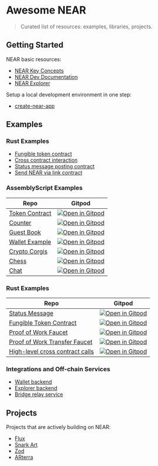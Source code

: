 # Awesome NEAR

> Curated list of resources: examples, libraries, projects.

## Getting Started
NEAR basic resources:
* [NEAR Key Concepts](https://docs.nearprotocol.com/docs/concepts/overview)
* [NEAR Dev Documentation](https://docs.nearprotocol.com/)
* [NEAR Explorer](https://explorer.nearprotocol.com/)

Setup a local development environment in one step:
* [create-near-app](https://github.com/nearprotocol/create-near-app)

## Examples

### Rust Examples

* [Fungible token contract](https://github.com/nearprotocol/near-sdk-rs/tree/master/examples/fungible-token)
* [Cross contract interaction](https://github.com/near-examples/rust-high-level-cross-contract)
* [Status message posting contract](https://github.com/near-examples/rust-status-message)
* [Send NEAR via link contract](https://github.com/nearprotocol/near-linkdrop)

### AssemblyScript Examples
Repo|Gitpod
---|---
[Token Contract](https://github.com/near-examples/token-contract-as)| [![Open in Gitpod](https://gitpod.io/button/open-in-gitpod.svg)](https://gitpod.io/#https://github.com/near-examples/token-contract-as)
[Counter](https://github.com/near-examples/counter)| [![Open in Gitpod](https://gitpod.io/button/open-in-gitpod.svg)](https://gitpod.io/#https://github.com/near-examples/counter)
[Guest Book](https://github.com/near-examples/guest-book) | [![Open in Gitpod](https://gitpod.io/button/open-in-gitpod.svg)](https://gitpod.io/#https://github.com/near-examples/guest-book)
[Wallet Example](https://github.com/near-examples/wallet-example)| [![Open in Gitpod](https://gitpod.io/button/open-in-gitpod.svg)](https://gitpod.io/#https://github.com/near-examples/wallet-example)
[Crypto Corgis](https://github.com/nearprotocol/corgis) | [![Open in Gitpod](https://gitpod.io/button/open-in-gitpod.svg)](https://gitpod.io/#https://github.com/nearprotocol/corgis) |
[Chess](https://github.com/nearprotocol/near-chess)|[![Open in Gitpod](https://gitpod.io/button/open-in-gitpod.svg)](https://gitpod.io/#https://github.com/nearprotocol/near-chess)
[Chat](https://github.com/near-examples/chat) | [![Open in Gitpod](https://gitpod.io/button/open-in-gitpod.svg)](https://gitpod.io/#https://github.com/near-examples/chat)

### Rust Examples
Repo|Gitpod
---|---
[Status Message](https://github.com/near-examples/rust-status-message)| [![Open in Gitpod](https://gitpod.io/button/open-in-gitpod.svg)](https://gitpod.io/#https://github.com/near-examples/rust-status-message)
[Fungible Token Contract](https://github.com/near-examples/rust-fungible-token)| [![Open in Gitpod](https://gitpod.io/button/open-in-gitpod.svg)](https://gitpod.io/#https://github.com/near-examples/rust-fungible-token)
[Proof of Work Faucet](https://github.com/near-examples/pow-faucet)| [![Open in Gitpod](https://gitpod.io/button/open-in-gitpod.svg)](https://gitpod.io/#https://github.com/near-examples/pow-faucet)
[Proof of Work Transfer Faucet](https://github.com/near-examples/token-printer)| [![Open in Gitpod](https://gitpod.io/button/open-in-gitpod.svg)](https://gitpod.io/#https://github.com/near-examples/token-printer)
[High-level cross contract calls](https://github.com/near-examples/rust-high-level-cross-contract)| [![Open in Gitpod](https://gitpod.io/button/open-in-gitpod.svg)](https://gitpod.io/#https://github.com/near-examples/rust-high-level-cross-contract)

### Integrations and Off-chain Services

* [Wallet backend](https://github.com/nearprotocol/near-contract-helper)
* [Explorer backend](https://github.com/nearprotocol/near-explorer/tree/master/backend)
* [Bridge relay service](https://github.com/nearprotocol/near-bridge/tree/master/ethrelay)

## Projects

Projects that are actively building on NEAR:
* [Flux](http://flux.market/)
* [Snark Art](http://snark.art/)
* [Zod](https://www.zod.tv/)
* [ARterra](http://arterra.co/)
